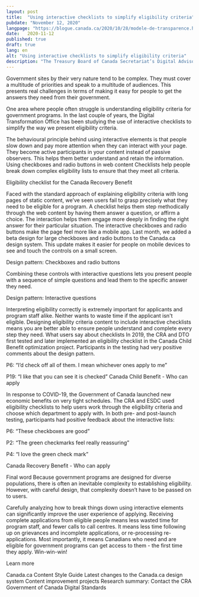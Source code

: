 ```yaml
---
layout: post
title:  "Using interactive checklists to simplify eligibility criteria"
pubdate: "November 12, 2020"
langpage: "https://blogue.canada.ca/2020/10/28/modele-de-transparence.html"
date:   2020-11-12
published: true
draft: true
lang: en
alt: "Using interactive checklists to simplify eligibility criteria"
description: "The Treasury Board of Canada Secretariat’s Digital Advisory Services (DAS) collaborated with the Digital Transformation Office (DTO) on design concepts to increase transparency."
---
```

Government sites by their very nature tend to be complex. They must cover a multitude of priorities and speak to a multitude of audiences. This presents real challenges in terms of making it easy for people to get the answers they need from their government.

One area where people often struggle is understanding eligibility criteria for government programs. In the last couple of years, the Digital Transformation Office has been studying the use of interactive checklists to simplify the way we present eligibility criteria.

The behavioural principle behind using interactive elements is that people slow down and pay more attention when they can interact with your page. They become active participants in your content instead of passive observers. This helps them better understand and retain the information.
Using checkboxes and radio buttons in web content
Checklists help people break down complex eligibility lists to ensure that they meet all criteria. 

Eligibility checklist for the Canada Recovery Benefit


Faced with the standard approach of explaining eligibility criteria with long pages of static content, we’ve seen users fail to grasp precisely what they need to be eligible for a program. A checklist helps them step methodically through the web content by having them answer a question, or affirm a choice. The interaction helps them engage more deeply in finding the right answer for their particular situation. The interactive checkboxes and radio buttons make the page feel more like a mobile app. 
Last month, we added a beta design for large checkboxes and radio buttons to the Canada.ca design system. This update makes it easier for people on mobile devices to see and touch the controls on a small screen.

Design pattern: Checkboxes and radio buttons

Combining these controls with interactive questions lets you present people with a sequence of simple questions and lead them to the specific answer they need.
 
Design pattern: Interactive questions

Interpreting eligibility correctly is extremely important for applicants and program staff alike. Neither wants to waste time if the applicant isn't eligible. Designing eligibility criteria content to include interactive checklists means you are better able to ensure people understand and complete every step they need.
What users say about checklists 
In 2019, the CRA and DTO first tested and later implemented an eligibility checklist in the Canada Child Benefit optimization project. Participants in the testing had very positive comments about the design pattern.

P6: “I’d check off all of them. I mean whichever ones apply to me”

P19: “I like that you can see it is checked”
Canada Child Benefit - Who can apply

In response to COVID-19, the Government of Canada launched new economic benefits on very tight schedules. The CRA and ESDC used eligibility checklists to help users work through the eligibility criteria and choose which department to apply with.  In both pre- and post-launch testing, participants had positive feedback about the interactive lists: 

P6: “These checkboxes are good”

P2: “The green checkmarks feel really reassuring”

P4: “I love the green check mark”

Canada Recovery Benefit - Who can apply

Final word
Because government programs are designed for diverse populations, there is often an inevitable complexity to establishing eligibility. However, with careful design, that complexity doesn’t have to be passed on to users. 

Carefully analyzing how to break things down using interactive elements can significantly improve the user experience of applying. Receiving complete applications from eligible people means less wasted time for program staff, and fewer calls to call centres. It means less time following up on grievances and incomplete applications, or re-processing re-applications. Most importantly, it means Canadians who need and are eligible for government programs can get access to them - the first time they apply. Win-win-win!

Learn more

Canada.ca Content Style Guide
Latest changes to the Canada.ca design system
Content improvement projects
Research summary: Contact the CRA
Government of Canada Digital Standards
